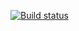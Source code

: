 [![Build status](https://ci.appveyor.com/api/projects/status/80tdk0if1n180c0d?svg=true)](https://ci.appveyor.com/project/LiubovSokolova89/postman-echodz2-3-ku4uy)
